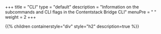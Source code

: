 +++
title = "CLI"
type = "default"
description = "Information on the subcommands and CLI flags in the Contentstack Bridge CLI"
menuPre = "<i class='fa-solid fa-fw fa-terminal'></i> "
weight = 2
+++

{{% children containerstyle="div" style="h2" description=true %}}

